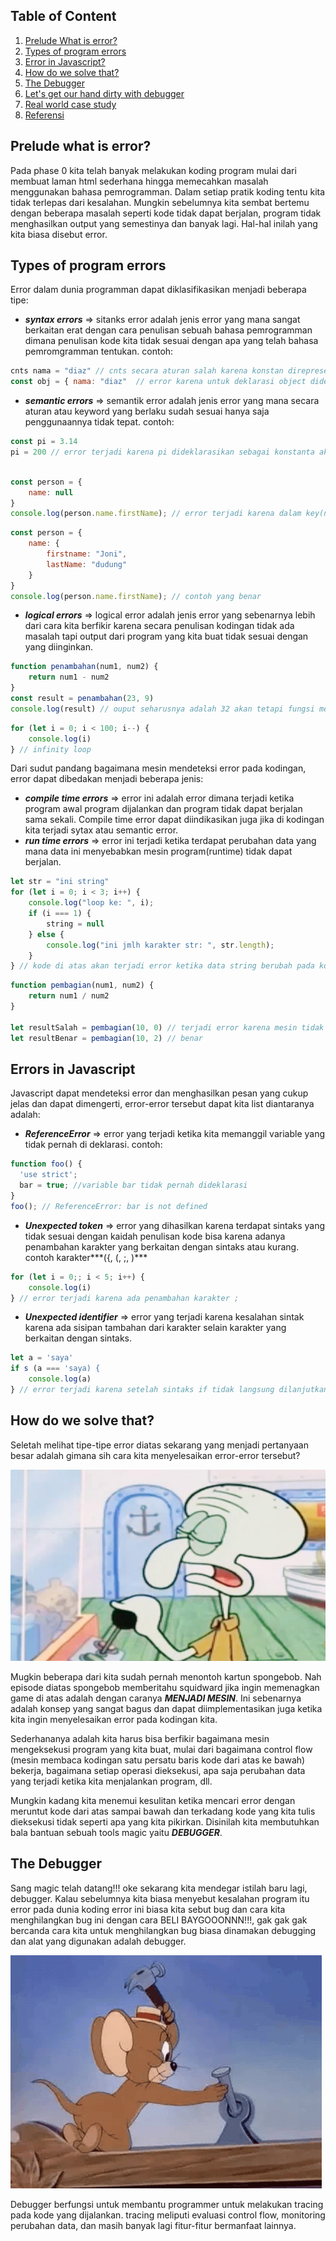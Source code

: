 ## Table of Content
1. [Prelude What is error?](#prelude-what-is-error)
1. [Types of program errors](#types-of-program-errors)
1. [Error in Javascript?](#how-do-we-solve-that)
1. [How do we solve that?](#how-do-we-solve-that)
1. [The Debugger](#why-we-need-callback)
1. [Let's get our hand dirty with debugger](#lets-make-callback---synchronous)
1. [Real world case study](#real-world-case-study)
1. [Referensi](#referensi)

## Prelude what is error?
Pada phase 0 kita telah banyak melakukan koding program mulai dari membuat laman html sederhana hingga memecahkan masalah menggunakan bahasa pemrogramman. Dalam setiap pratik koding tentu kita tidak terlepas dari kesalahan. Mungkin sebelumnya kita sembat bertemu dengan beberapa masalah seperti kode tidak dapat berjalan, program tidak menghasilkan output yang semestinya dan banyak lagi. Hal-hal inilah yang kita biasa disebut error.

## Types of program errors
Error dalam dunia programman dapat diklasifikasikan menjadi beberapa tipe:
* ***syntax errors*** => sitanks error adalah jenis error yang mana sangat berkaitan erat dengan cara penulisan sebuah bahasa pemrogramman dimana penulisan kode kita tidak sesuai dengan apa yang telah bahasa pemromgramman tentukan. contoh:
```javascript
cnts nama = "diaz" // cnts secara aturan salah karena konstan direpresentasikan oleh const pada javascript
const obj = { nama: "diaz"  // error karena untuk deklarasi object didefinisikan menggunakan kurung kurawal buka dan kurung kurawal tutup.
```
* ***semantic errors*** => semantik error adalah jenis error yang mana secara aturan atau keyword yang berlaku sudah sesuai hanya saja penggunaannya tidak tepat.
contoh: 
```javascript
const pi = 3.14
pi = 200 // error terjadi karena pi dideklarasikan sebagai konstanta akan tetapi pada baris selanjutanya pi direassign dengan nilai baru.
```
```javascript

const person = {
    name: null
}
console.log(person.name.firstName); // error terjadi karena dalam key(name) tidak terdapat sebuah objek yang memiliki key(firstName)
```
```javascript
const person = {
    name: {
        firstname: "Joni",
        lastName: "dudung"
    }
}
console.log(person.name.firstName); // contoh yang benar
```
* ***logical errors*** => logical error adalah jenis error yang sebenarnya lebih dari cara kita berfikir karena secara penulisan kodingan tidak ada masalah tapi output dari program yang kita buat tidak sesuai dengan yang diinginkan.
```javascript
function penambahan(num1, num2) {
    return num1 - num2
}
const result = penambahan(23, 9)
console.log(result) // ouput seharusnya adalah 32 akan tetapi fungsi mengeluarkan nilai 14, hal ini salah karena pada fungsi penambahan kita menulis minus(-) seharusnya (+)
```
```javascript
for (let i = 0; i < 100; i--) {
    console.log(i)
} // infinity loop
```

Dari sudut pandang bagaimana mesin mendeteksi error pada kodingan, error dapat dibedakan menjadi beberapa jenis:
* ***compile time errors*** => error ini adalah error dimana terjadi ketika program awal program dijalankan dan program tidak dapat berjalan sama sekali. Compile time error dapat diindikasikan juga jika di kodingan kita terjadi sytax atau semantic error.
* ***run time errors*** => error ini terjadi ketika terdapat perubahan data yang mana data ini menyebabkan mesin program(runtime) tidak dapat berjalan.
```javascript
let str = "ini string"
for (let i = 0; i < 3; i++) {
    console.log("loop ke: ", i);
    if (i === 1) {
        string = null
    } else {
        console.log("ini jmlh karakter str: ", str.length);
    }    
} // kode di atas akan terjadi error ketika data string berubah pada kondisi i = 1 nilai dari string tersebut berubah menjadi null sementara pada kondisi else kita menggunakan properti length sementara variable str sudah berubah manjadi null padahal properti ini hanya dimiliki jika variable bertipe string/array
```
```javascript
function pembagian(num1, num2) {
    return num1 / num2
}

let resultSalah = pembagian(10, 0) // terjadi error karena mesin tidak dapat mengkalkulasi pembagian dengan pembagi 0
let resultBenar = pembagian(10, 2) // benar
```
## Errors in Javascript
Javascript dapat mendeteksi error dan menghasilkan pesan yang cukup jelas dan dapat dimengerti, error-error tersebut dapat kita list diantaranya adalah:
* ***ReferenceError*** => error yang terjadi ketika kita memanggil variable yang tidak pernah di deklarasi. contoh:
```javascript
function foo() { 
  'use strict'; 
  bar = true; //variable bar tidak pernah dideklarasi
} 
foo(); // ReferenceError: bar is not defined
```
* ***Unexpected token*** => error yang dihasilkan karena terdapat sintaks yang tidak sesuai dengan kaidah penulisan kode bisa karena adanya penambahan karakter yang berkaitan dengan sintaks atau kurang. contoh karakter***({, (, ;, )***
```javascript
for (let i = 0;; i < 5; i++) {
    console.log(i)
} // error terjadi karena ada penambahan karakter ; 
```
* ***Unexpected identifier*** => error yang terjadi karena kesalahan sintak karena ada sisipan tambahan dari karakter selain karakter yang berkaitan dengan sintaks.
```javascript
let a = 'saya'
if s (a === 'saya) {
    console.log(a)
} // error terjadi karena setelah sintaks if tidak langsung dilanjutkan dengan token { } tapi ada sisipan karakter lain
```


## How do we solve that?
Seletah melihat tipe-tipe error diatas sekarang yang menjadi pertanyaan besar adalah gimana sih cara kita menyelesaikan error-error tersebut?

<img src="menjadiMesin.jpg"
     alt="Menjadi mesin" />

Mugkin beberapa dari kita sudah pernah menontoh kartun spongebob. Nah episode diatas spongebob memberitahu squidward jika ingin memenagkan game di atas adalah dengan caranya ***MENJADI MESIN***. Ini sebenarnya adalah konsep yang sangat bagus dan dapat diimplementasikan juga ketika kita ingin menyelesaikan error pada kodingan kita.

Sederhananya adalah kita harus bisa berfikir bagaimana mesin mengeksekusi program yang kita buat, mulai dari bagaimana control flow (mesin membaca kodingan satu persatu baris kode dari atas ke bawah) bekerja, bagaimana setiap operasi dieksekusi, apa saja perubahan data yang terjadi ketika kita menjalankan program, dll.

Mungkin kadang kita menemui kesulitan ketika mencari error dengan meruntut kode dari atas sampai bawah dan terkadang kode yang kita tulis dieksekusi tidak seperti apa yang kita pikirkan. Disinilah kita membutuhkan bala bantuan sebuah tools magic yaitu ***DEBUGGER***.

## The Debugger
Sang magic telah datang!!!
oke sekarang kita mendegar istilah baru lagi, debugger. Kalau sebelumnya kita biasa menyebut kesalahan program itu error pada dunia koding error ini biasa kita sebut bug dan cara kita menghilangkan bug ini dengan cara BELI BAYGOOONNN!!!, gak gak gak bercanda cara kita untuk menghilangkan bug biasa dinamakan debugging dan alat yang digunakan adalah debugger.

<img src="hammer.gif" alt="hammer is debugger"/>

Debugger berfungsi untuk membantu programmer untuk melakukan tracing pada kode yang dijalankan. tracing meliputi evaluasi control flow, monitoring perubahan data, dan masih banyak lagi fitur-fitur bermanfaat lainnya.






